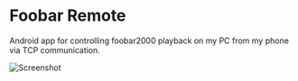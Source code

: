 # Foobar Remote
Android app for controlling foobar2000 playback on my PC from my phone via TCP communication.

![Screenshot](https://github.com/rmadlal/foobar-remote/img/device-2017-04-14-020817.png)
